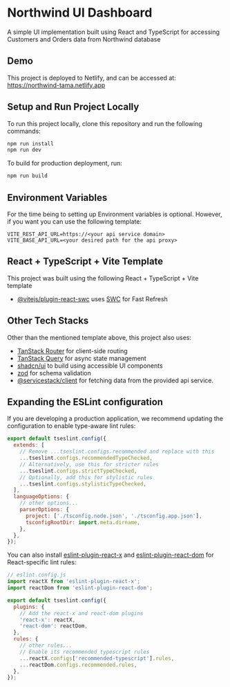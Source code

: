 # Northwind UI Dashboard

A simple UI implementation built using React and TypeScript for accessing Customers and Orders data from Northwind database

## Demo

This project is deployed to Netlify, and can be accessed at: https://northwind-tama.netlify.app

## Setup and Run Project Locally

To run this project locally, clone this repository and run the following commands:

```bash
npm run install
npm run dev
```

To build for production deployment, run:

```bash
npm run build
```

## Environment Variables

For the time being to setting up Environment variables is optional. However, if you want you can use the following template:

```
VITE_REST_API_URL=https://<your api service domain>
VITE_BASE_API_URL=<your desired path for the api proxy>
```

## React + TypeScript + Vite Template

This project was built using the following React + TypeScript + Vite template

- [@vitejs/plugin-react-swc](https://github.com/vitejs/vite-plugin-react/blob/main/packages/plugin-react-swc) uses [SWC](https://swc.rs/) for Fast Refresh

## Other Tech Stacks

Other than the mentioned template above, this project also uses:

- [TanStack Router]('https://tanstack.com/router/latest') for client-side routing
- [TanStack Query]('https://tanstack.com/query/latest') for async state management
- [shadcn/ui]('https://ui.shadcn.com/') to build using accessible UI components
- [zod]('https://zod.dev') for schema validation
- [@servicestack/client]('https://docs.servicestack.net/typescript-server-events-client') for fetching data from the provided api service.

## Expanding the ESLint configuration

If you are developing a production application, we recommend updating the configuration to enable type-aware lint rules:

```js
export default tseslint.config({
  extends: [
    // Remove ...tseslint.configs.recommended and replace with this
    ...tseslint.configs.recommendedTypeChecked,
    // Alternatively, use this for stricter rules
    ...tseslint.configs.strictTypeChecked,
    // Optionally, add this for stylistic rules
    ...tseslint.configs.stylisticTypeChecked,
  ],
  languageOptions: {
    // other options...
    parserOptions: {
      project: ['./tsconfig.node.json', './tsconfig.app.json'],
      tsconfigRootDir: import.meta.dirname,
    },
  },
});
```

You can also install [eslint-plugin-react-x](https://github.com/Rel1cx/eslint-react/tree/main/packages/plugins/eslint-plugin-react-x) and [eslint-plugin-react-dom](https://github.com/Rel1cx/eslint-react/tree/main/packages/plugins/eslint-plugin-react-dom) for React-specific lint rules:

```js
// eslint.config.js
import reactX from 'eslint-plugin-react-x';
import reactDom from 'eslint-plugin-react-dom';

export default tseslint.config({
  plugins: {
    // Add the react-x and react-dom plugins
    'react-x': reactX,
    'react-dom': reactDom,
  },
  rules: {
    // other rules...
    // Enable its recommended typescript rules
    ...reactX.configs['recommended-typescript'].rules,
    ...reactDom.configs.recommended.rules,
  },
});
```
